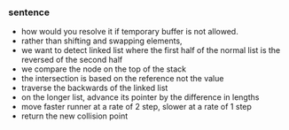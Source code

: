 ### sentence

* how would you resolve it if temporary buffer is not allowed.
* rather than shifting and swapping elements,
* we want to detect linked list where the first half of the normal list is the reversed of the second half
* we compare the node on the top of the stack
* the intersection is based on the reference not the value
* traverse the backwards of the linked list
* on the longer list, advance its pointer by the difference in lengths
* move faster runner at a rate of 2 step, slower at a rate of 1 step
* return the new collision point

